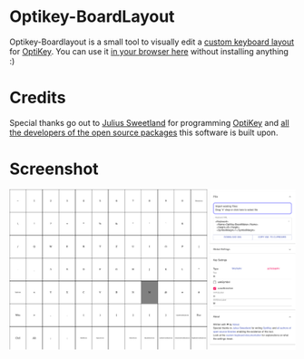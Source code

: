 # Optikey-BoardLayout
Optikey-Boardlayout is a small tool to visually edit a [custom keyboard layout](https://github.com/OptiKey/OptiKey/wiki/Creating-and-Using-Dynamic-Keyboards) for [OptiKey](http://www.optikey.org/).
You can use it [in your browser here](http://hizoul.github.io/optikey-boardlayout) without installing anything :)

# Credits
Special thanks go out to [Julius Sweetland](https://github.com/JuliusSweetland) for programming [OptiKey](http://www.optikey.org/) and [all the developers of the open source packages](https://github.com/hizoul/optikey-boardlayout/blob/master/License.3rdparty) this software is built upon.

# Screenshot
![Screenshot](screenshot.png)